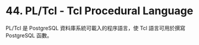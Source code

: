 # 44. PL/Tcl - Tcl Procedural Language

PL/Tcl 是 PostgreSQL 資料庫系統可載入的程序語言，使 Tcl 語言可用於撰寫 PostgreSQL 函數。
